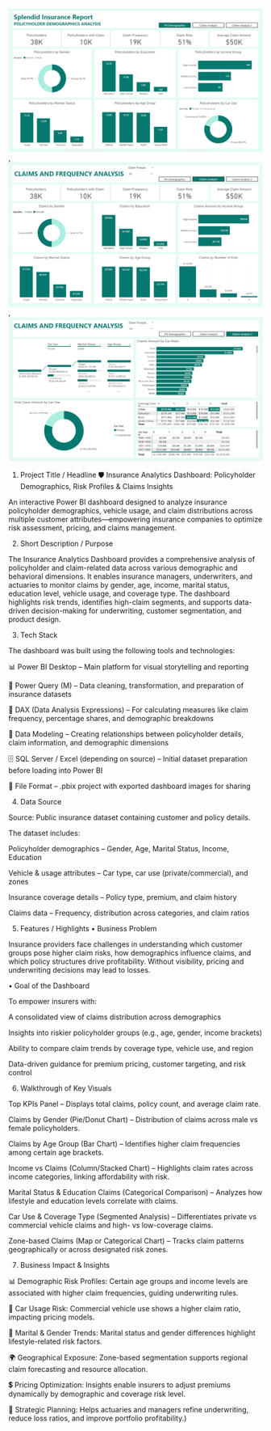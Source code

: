 ![Preview](https://github.com/d28006/Insurance-Analytics/blob/main/Snapshot%20of%20Dashboard%201.PNG),
![Preview](https://github.com/d28006/Insurance-Analytics/blob/main/Snapshot%20of%20Dashboard%202.PNG),
![Preview](https://github.com/d28006/Insurance-Analytics/blob/main/Snapshot%20of%20Dashboard%203.PNG)

1. Project Title / Headline
🛡 Insurance Analytics Dashboard: Policyholder Demographics, Risk Profiles & Claims Insights

An interactive Power BI dashboard designed to analyze insurance policyholder demographics, vehicle usage, and claim distributions across multiple customer attributes—empowering insurance companies to optimize risk assessment, pricing, and claims management.

2. Short Description / Purpose

The Insurance Analytics Dashboard provides a comprehensive analysis of policyholder and claim-related data across various demographic and behavioral dimensions. It enables insurance managers, underwriters, and actuaries to monitor claims by gender, age, income, marital status, education level, vehicle usage, and coverage type. The dashboard highlights risk trends, identifies high-claim segments, and supports data-driven decision-making for underwriting, customer segmentation, and product design.

3. Tech Stack

The dashboard was built using the following tools and technologies:

📊 Power BI Desktop – Main platform for visual storytelling and reporting

🔄 Power Query (M) – Data cleaning, transformation, and preparation of insurance datasets

🧠 DAX (Data Analysis Expressions) – For calculating measures like claim frequency, percentage shares, and demographic breakdowns

🧩 Data Modeling – Creating relationships between policyholder details, claim information, and demographic dimensions

🗄 SQL Server / Excel (depending on source) – Initial dataset preparation before loading into Power BI

📁 File Format – .pbix project with exported dashboard images for sharing

4. Data Source

Source: Public insurance dataset containing customer and policy details.

The dataset includes:

Policyholder demographics – Gender, Age, Marital Status, Income, Education

Vehicle & usage attributes – Car type, car use (private/commercial), and zones

Insurance coverage details – Policy type, premium, and claim history

Claims data – Frequency, distribution across categories, and claim ratios

5. Features / Highlights
• Business Problem

Insurance providers face challenges in understanding which customer groups pose higher claim risks, how demographics influence claims, and which policy structures drive profitability. Without visibility, pricing and underwriting decisions may lead to losses.

• Goal of the Dashboard

To empower insurers with:

A consolidated view of claims distribution across demographics

Insights into riskier policyholder groups (e.g., age, gender, income brackets)

Ability to compare claim trends by coverage type, vehicle use, and region

Data-driven guidance for premium pricing, customer targeting, and risk control

6. Walkthrough of Key Visuals

Top KPIs Panel – Displays total claims, policy count, and average claim rate.

Claims by Gender (Pie/Donut Chart) – Distribution of claims across male vs female policyholders.

Claims by Age Group (Bar Chart) – Identifies higher claim frequencies among certain age brackets.

Income vs Claims (Column/Stacked Chart) – Highlights claim rates across income categories, linking affordability with risk.

Marital Status & Education Claims (Categorical Comparison) – Analyzes how lifestyle and education levels correlate with claims.

Car Use & Coverage Type (Segmented Analysis) – Differentiates private vs commercial vehicle claims and high- vs low-coverage claims.

Zone-based Claims (Map or Categorical Chart) – Tracks claim patterns geographically or across designated risk zones.

7. Business Impact & Insights

📊 Demographic Risk Profiles: Certain age groups and income levels are associated with higher claim frequencies, guiding underwriting rules.

🚗 Car Usage Risk: Commercial vehicle use shows a higher claim ratio, impacting pricing models.

👫 Marital & Gender Trends: Marital status and gender differences highlight lifestyle-related risk factors.

🌍 Geographical Exposure: Zone-based segmentation supports regional claim forecasting and resource allocation.

💲 Pricing Optimization: Insights enable insurers to adjust premiums dynamically by demographic and coverage risk level.

🎯 Strategic Planning: Helps actuaries and managers refine underwriting, reduce loss ratios, and improve portfolio profitability.)
